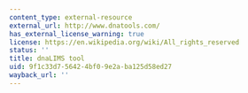 ```yaml
---
content_type: external-resource
external_url: http://www.dnatools.com/
has_external_license_warning: true
license: https://en.wikipedia.org/wiki/All_rights_reserved
status: ''
title: dnaLIMS tool
uid: 9f1c33d7-5642-4bf0-9e2a-ba125d58ed27
wayback_url: ''
---
```

